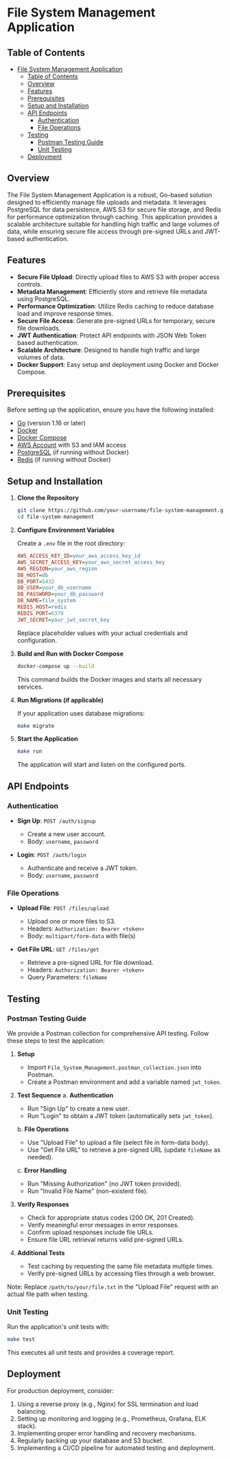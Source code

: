 # File System Management Application

## Table of Contents
- [File System Management Application](#file-system-management-application)
  - [Table of Contents](#table-of-contents)
  - [Overview](#overview)
  - [Features](#features)
  - [Prerequisites](#prerequisites)
  - [Setup and Installation](#setup-and-installation)
  - [API Endpoints](#api-endpoints)
    - [Authentication](#authentication)
    - [File Operations](#file-operations)
  - [Testing](#testing)
    - [Postman Testing Guide](#postman-testing-guide)
    - [Unit Testing](#unit-testing)
  - [Deployment](#deployment)

## Overview

The File System Management Application is a robust, Go-based solution designed to efficiently manage file uploads and metadata. It leverages PostgreSQL for data persistence, AWS S3 for secure file storage, and Redis for performance optimization through caching. This application provides a scalable architecture suitable for handling high traffic and large volumes of data, while ensuring secure file access through pre-signed URLs and JWT-based authentication.

## Features

- **Secure File Upload**: Directly upload files to AWS S3 with proper access controls.
- **Metadata Management**: Efficiently store and retrieve file metadata using PostgreSQL.
- **Performance Optimization**: Utilize Redis caching to reduce database load and improve response times.
- **Secure File Access**: Generate pre-signed URLs for temporary, secure file downloads.
- **JWT Authentication**: Protect API endpoints with JSON Web Token based authentication.
- **Scalable Architecture**: Designed to handle high traffic and large volumes of data.
- **Docker Support**: Easy setup and deployment using Docker and Docker Compose.

## Prerequisites

Before setting up the application, ensure you have the following installed:

- [Go](https://golang.org/doc/install) (version 1.16 or later)
- [Docker](https://docs.docker.com/get-docker/)
- [Docker Compose](https://docs.docker.com/compose/install/)
- [AWS Account](https://aws.amazon.com/) with S3 and IAM access
- [PostgreSQL](https://www.postgresql.org/download/) (if running without Docker)
- [Redis](https://redis.io/download) (if running without Docker)

## Setup and Installation

1. **Clone the Repository**

   ```bash
   git clone https://github.com/your-username/file-system-management.git
   cd file-system-management
   ```

2. **Configure Environment Variables**

   Create a `.env` file in the root directory:

   ```ini
   AWS_ACCESS_KEY_ID=your_aws_access_key_id
   AWS_SECRET_ACCESS_KEY=your_aws_secret_access_key
   AWS_REGION=your_aws_region
   DB_HOST=db
   DB_PORT=5432
   DB_USER=your_db_username
   DB_PASSWORD=your_db_password
   DB_NAME=file_system
   REDIS_HOST=redis
   REDIS_PORT=6379
   JWT_SECRET=your_jwt_secret_key
   ```

   Replace placeholder values with your actual credentials and configuration.

3. **Build and Run with Docker Compose**

   ```bash
   docker-compose up --build
   ```

   This command builds the Docker images and starts all necessary services.

4. **Run Migrations (if applicable)**

   If your application uses database migrations:

   ```bash
   make migrate
   ```

5. **Start the Application**

   ```bash
   make run
   ```

   The application will start and listen on the configured ports.

## API Endpoints

### Authentication
- **Sign Up**: `POST /auth/signup`
  - Create a new user account.
  - Body: `username`, `password`

- **Login**: `POST /auth/login`
  - Authenticate and receive a JWT token.
  - Body: `username`, `password`

### File Operations
- **Upload File**: `POST /files/upload`
  - Upload one or more files to S3.
  - Headers: `Authorization: Bearer <token>`
  - Body: `multipart/form-data` with file(s)

- **Get File URL**: `GET /files/get`
  - Retrieve a pre-signed URL for file download.
  - Headers: `Authorization: Bearer <token>`
  - Query Parameters: `fileName`

## Testing

### Postman Testing Guide

We provide a Postman collection for comprehensive API testing. Follow these steps to test the application:

1. **Setup**
   - Import `File_System_Management.postman_collection.json` into Postman.
   - Create a Postman environment and add a variable named `jwt_token`.

2. **Test Sequence**
   a. **Authentication**
      - Run "Sign Up" to create a new user.
      - Run "Login" to obtain a JWT token (automatically sets `jwt_token`).

   b. **File Operations**
      - Use "Upload File" to upload a file (select file in form-data body).
      - Use "Get File URL" to retrieve a pre-signed URL (update `fileName` as needed).

   c. **Error Handling**
      - Run "Missing Authorization" (no JWT token provided).
      - Run "Invalid File Name" (non-existent file).

3. **Verify Responses**
   - Check for appropriate status codes (200 OK, 201 Created).
   - Verify meaningful error messages in error responses.
   - Confirm upload responses include file URLs.
   - Ensure file URL retrieval returns valid pre-signed URLs.

4. **Additional Tests**
   - Test caching by requesting the same file metadata multiple times.
   - Verify pre-signed URLs by accessing files through a web browser.

Note: Replace `/path/to/your/file.txt` in the "Upload File" request with an actual file path when testing.

### Unit Testing

Run the application's unit tests with:

```bash
make test
```

This executes all unit tests and provides a coverage report.

## Deployment

For production deployment, consider:

1. Using a reverse proxy (e.g., Nginx) for SSL termination and load balancing.
2. Setting up monitoring and logging (e.g., Prometheus, Grafana, ELK stack).
3. Implementing proper error handling and recovery mechanisms.
4. Regularly backing up your database and S3 bucket.
5. Implementing a CI/CD pipeline for automated testing and deployment.
